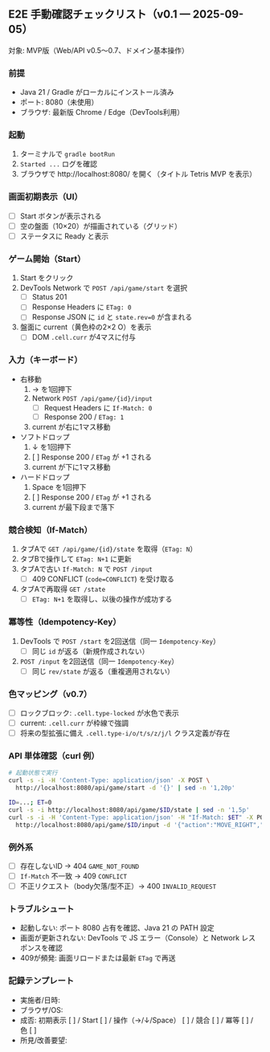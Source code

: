 ## E2E 手動確認チェックリスト（v0.1 — 2025-09-05）

対象: MVP版（Web/API v0.5〜0.7、ドメイン基本操作）

### 前提
- Java 21 / Gradle がローカルにインストール済み
- ポート: 8080（未使用）
- ブラウザ: 最新版 Chrome / Edge（DevTools利用）

### 起動
1. ターミナルで `gradle bootRun`
2. `Started ...` ログを確認
3. ブラウザで http://localhost:8080/ を開く（タイトル Tetris MVP を表示）

### 画面初期表示（UI）
- [ ] Start ボタンが表示される
- [ ] 空の盤面（10×20）が描画されている（グリッド）
- [ ] ステータスに Ready と表示

### ゲーム開始（Start）
1. Start をクリック
2. DevTools Network で `POST /api/game/start` を選択
   - [ ] Status 201
   - [ ] Response Headers に `ETag: 0`
   - [ ] Response JSON に `id` と `state.rev=0` が含まれる
3. 盤面に current（黄色枠の2×2 O）を表示
   - [ ] DOM `.cell.curr` が4マスに付与

### 入力（キーボード）
- 右移動
  1. → を1回押下
  2. Network `POST /api/game/{id}/input`
     - [ ] Request Headers に `If-Match: 0`
     - [ ] Response 200 / `ETag: 1`
  3. current が右に1マス移動
- ソフトドロップ
  1. ↓ を1回押下
  2. [ ] Response 200 / `ETag` が +1 される
  3. current が下に1マス移動
- ハードドロップ
  1. Space を1回押下
  2. [ ] Response 200 / `ETag` が +1 される
  3. current が最下段まで落下

### 競合検知（If-Match）
1. タブAで `GET /api/game/{id}/state` を取得（`ETag: N`）
2. タブBで操作して `ETag: N+1` に更新
3. タブAで古い `If-Match: N` で `POST /input`
   - [ ] 409 CONFLICT (`code=CONFLICT`) を受け取る
4. タブAで再取得 `GET /state`
   - [ ] `ETag: N+1` を取得し、以後の操作が成功する

### 冪等性（Idempotency-Key）
1. DevTools で `POST /start` を2回送信（同一 `Idempotency-Key`）
   - [ ] 同じ `id` が返る（新規作成されない）
2. `POST /input` を2回送信（同一 `Idempotency-Key`）
   - [ ] 同じ `rev/state` が返る（重複適用されない）

### 色マッピング（v0.7）
- [ ] ロックブロック: `.cell.type-locked` が水色で表示
- [ ] current: `.cell.curr` が枠線で強調
- [ ] 将来の型拡張に備え `.cell.type-i/o/t/s/z/j/l` クラス定義が存在

### API 単体確認（curl 例）
```bash
# 起動状態で実行
curl -s -i -H 'Content-Type: application/json' -X POST \
  http://localhost:8080/api/game/start -d '{}' | sed -n '1,20p'

ID=...; ET=0
curl -s -i http://localhost:8080/api/game/$ID/state | sed -n '1,5p'
curl -s -i -H 'Content-Type: application/json' -H "If-Match: $ET" -X POST \
  http://localhost:8080/api/game/$ID/input -d '{"action":"MOVE_RIGHT","repeat":1}' | sed -n '1,5p'
```

### 例外系
- [ ] 存在しないID → 404 `GAME_NOT_FOUND`
- [ ] `If-Match` 不一致 → 409 `CONFLICT`
- [ ] 不正リクエスト（body欠落/型不正）→ 400 `INVALID_REQUEST`

### トラブルシュート
- 起動しない: ポート 8080 占有を確認、Java 21 の PATH 設定
- 画面が更新されない: DevTools で JS エラー（Console）と Network レスポンスを確認
- 409が頻発: 画面リロードまたは最新 `ETag` で再送

### 記録テンプレート
- 実施者/日時: 
- ブラウザ/OS: 
- 成否: 初期表示 [ ] / Start [ ] / 操作（→/↓/Space） [ ] / 競合 [ ] / 冪等 [ ] / 色 [ ]
- 所見/改善要望:

